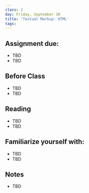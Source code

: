 ```yaml
---
class: 2
day: Friday, September 30
title: 'Textual Markup: HTML'
tags: 
---
```


## Assignment due: 
- TBD 
- TBD 

## Before Class 
- TBD 
- TBD 

## Reading 
- TBD 
- TBD 

## Familiarize yourself with: 
- TBD 
- TBD 

## Notes 
- TBD 